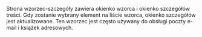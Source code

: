 ﻿Strona wzorzec-szczegóły zawiera okienko wzorca i okienko szczegółów treści. Gdy zostanie wybrany element na liście wzorca, okienko szczegółów jest aktualizowane. Ten wzorzec jest często używany do obsługi poczty e-mail i książek adresowych.